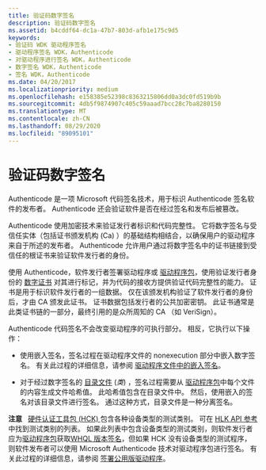 ```yaml
---
title: 验证码数字签名
description: 验证码数字签名
ms.assetid: b4cddf64-dc1a-47b7-803d-afb1e175c9d5
keywords:
- 验证码 WDK 驱动程序签名
- 驱动程序签名 WDK，Authenticode
- 对驱动程序进行签名 WDK，Authenticode
- 数字签名 WDK，Authenticode
- 签名 WDK，Authenticode
ms.date: 04/20/2017
ms.localizationpriority: medium
ms.openlocfilehash: e158385e52398c8363215806dd0a3dc0fd519b9b
ms.sourcegitcommit: 4db5f9874907c405c59aaad7bcc28c7ba8280150
ms.translationtype: MT
ms.contentlocale: zh-CN
ms.lasthandoff: 08/29/2020
ms.locfileid: "89095101"
---
```

# <a name="authenticode-digital-signatures"></a>验证码数字签名


Authenticode 是一项 Microsoft 代码签名技术，用于标识 Authenticode 签名软件的发布者。 Authenticode 还会验证软件是否在经过签名和发布后被篡改。

Authenticode 使用加密技术来验证发行者标识和代码完整性。 它将数字签名与受信任实体（包括证书颁发机构 (Ca) ）的基础结构相结合，以确保用户的驱动程序来自于所述的发布者。 Authenticode 允许用户通过将数字签名中的证书链接到受信任的根证书来验证软件发行者的身份。

使用 Authenticode，软件发行者签署驱动程序或 [驱动程序包](driver-packages.md)，使用验证发行者身份的 [数字证书](digital-certificates.md) 对其进行标记，并为代码的接收方提供验证代码完整性的能力。 证书是用于标识软件发行者的一组数据。 仅在该颁发机构验证了软件发行者的身份后，才由 CA 颁发此证书。 证书数据包括发行者的公共加密密钥。 此证书通常是此类证书链的一部分，最终引用的是众所周知的 CA （如 VeriSign）。

Authenticode 代码签名不会改变驱动程序的可执行部分。 相反，它执行以下操作：

-   使用嵌入签名，签名过程在驱动程序文件的 nonexecution 部分中嵌入数字签名。 有关此过程的详细信息，请参阅 [驱动程序文件中的嵌入签名](embedded-signatures-in-a-driver-file.md)。

-   对于经过数字签名的 [目录文件](catalog-files.md) (*类*) ，签名过程需要从 [驱动程序包](driver-packages.md)中每个文件的内容生成文件哈希值。 此哈希值包含在目录文件中。 然后，使用嵌入的签名对该目录文件进行签名。 通过这种方式，目录文件是一种分离签名。

**注意**   [硬件认证工具包 (HCK) ](https://go.microsoft.com/fwlink/p/?linkid=227016)包含各种设备类型的测试类别。 可在 [HLK API 参考](/windows-hardware/test/hlk/api/hlk-api-reference)中找到测试类别的列表。 如果此列表中包含设备类型的测试类别，则软件发行者应为[驱动程序包](driver-packages.md)获取[WHQL 版本签名](whql-release-signature.md)，但如果 HCK 没有设备类型的测试程序，则软件发布者可以使用 Microsoft Authenticode 技术对驱动程序包进行签名。 有关此过程的详细信息，请参阅 [签署公用版驱动程序](signing-drivers-for-public-release--windows-vista-and-later-.md)。

 

 

